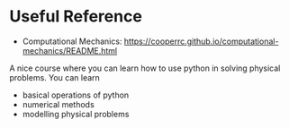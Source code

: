 # Useful Reference

- Computational Mechanics: https://cooperrc.github.io/computational-mechanics/README.html

A nice course where you can learn how to use python in solving physical problems. You can learn
  - basical operations of python
  - numerical methods 
  - modelling physical problems 
